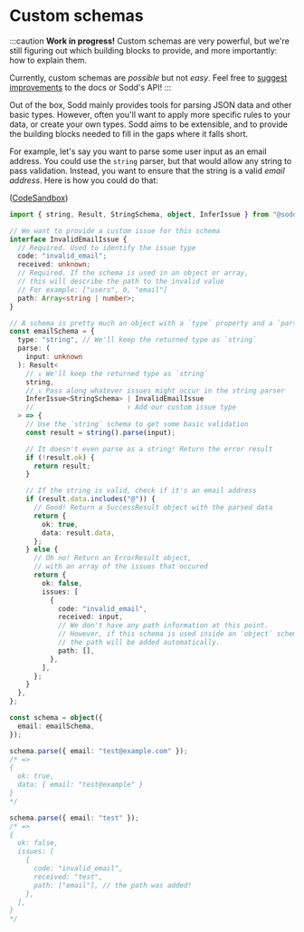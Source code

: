 # Custom schemas

:::caution
**Work in progress!** Custom schemas are very powerful, but we're still figuring out which building blocks to provide, and more importantly: how to explain them.

Currently, custom schemas are _possible_ but not _easy_. Feel free to [suggest improvements](https://github.com/janovekj/sodd/issues) to the docs or Sodd's API!
:::

Out of the box, Sodd mainly provides tools for parsing JSON data and other basic types. However, often you'll want to apply more specific rules to your data, or create your own types. Sodd aims to be extensible, and to provide the building blocks needed to fill in the gaps where it falls short.

For example, let's say you want to parse some user input as an email address. You could use the `string` parser, but that would allow any string to pass validation. Instead, you want to ensure that the string is a valid _email address_. Here is how you could do that:

([CodeSandbox](https://codesandbox.io/s/sodd-custom-schemas-s2q2mj?file=/src/index.ts))

```ts
import { string, Result, StringSchema, object, InferIssue } from "@sodd/core";

// We want to provide a custom issue for this schema
interface InvalidEmailIssue {
  // Required. Used to identify the issue type
  code: "invalid_email";
  received: unknown;
  // Required. If the schema is used in an object or array,
  // this will describe the path to the invalid value
  // For example: ["users", 0, "email"]
  path: Array<string | number>;
}

// A schema is pretty much an object with a `type` property and a `parse` function
const emailSchema = {
  type: "string", // We'll keep the returned type as `string`
  parse: (
    input: unknown
  ): Result<
    // ↓ We'll keep the returned type as `string`
    string,
    // ↓ Pass along whatever issues might occur in the string parser
    InferIssue<StringSchema> | InvalidEmailIssue
    //                       ↑ Add our custom issue type
  > => {
    // Use the `string` schema to get some basic validation
    const result = string().parse(input);

    // It doesn't even parse as a string! Return the error result
    if (!result.ok) {
      return result;
    }

    // If the string is valid, check if it's an email address
    if (result.data.includes("@")) {
      // Good! Return a SuccessResult object with the parsed data
      return {
        ok: true,
        data: result.data,
      };
    } else {
      // Oh no! Return an ErrorResult object,
      // with an array of the issues that occured
      return {
        ok: false,
        issues: [
          {
            code: "invalid_email",
            received: input,
            // We don't have any path information at this point.
            // However, if this schema is used inside an `object` schema, for instance,
            // the path will be added automatically.
            path: [],
          },
        ],
      };
    }
  },
};

const schema = object({
  email: emailSchema,
});

schema.parse({ email: "test@example.com" });
/* =>
{
  ok: true,
  data: { email: "test@example" }
}
*/

schema.parse({ email: "test" });
/* =>
{
  ok: false,
  issues: [
    {
      code: "invalid_email",
      received: "test",
      path: ["email"], // the path was added!
    },
  ],
} 
*/
```
